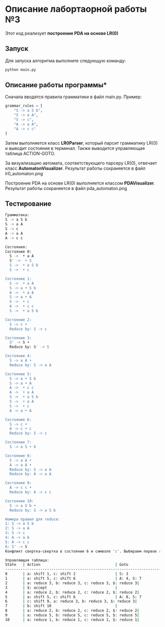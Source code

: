 # Описание лабортаорной работы №3

Этот код реализует **построение PDA на основе LR(0)**  

## Запуск 

Для запуска алгоритма выполните следующую команду:
```bash
python main.py
```

## Описание работы программы*

Сначала вводятся правила грамматики в файл main.py. Пример:
```python
grammar_rules = [
    "S -> a S b",
    "S -> a A",
    "S -> c",
    "A -> a A",
    "A -> c c"
]
```
Затем выполняется класс **LR0Parser**, который парсит грамматику LR(0) и выводит состояния в терминал. Также выводится управляющая таблица ACTION-GOTO.

За визуализацию автомата, соответствующего парсеру LR(0), отвечает класс **AutomatonVisualizer**. Результат работы сохраняется в файл lr0_automaton.png

Построение PDA на основе LR(0) выполняется классом **PDAVisualizer**. Результат работы сохраняется в файл pda_automaton.png


## Тестирование
```bash
Грамматика:
S -> a S b
S -> a A
S -> c
A -> a A
A -> c c

Состояния:
Состояние 0:
  S ->  • a A
  S' ->  • S
  S ->  • a S b
  S ->  • c

Состояние 1:
  S ->  • a A
  S -> a • S b
  A ->  • a A
  S -> a • A
  S ->  • c
  A ->  • c c
  S ->  • a S b

Состояние 2:
  S -> c • 
  Reduce by: S -> c

Состояние 3:
  S' -> S • 
  Reduce by: S' -> S

Состояние 4:
  S -> a A • 
  Reduce by: S -> a A

Состояние 5:
  S -> a • S b
  S -> a • A
  A ->  • c c
  A ->  • a A
  S ->  • a S b
  S ->  • a A
  S ->  • c
  A -> a • A

Состояние 6:
  S -> c • 
  A -> c • c
  Reduce by: S -> c

Состояние 7:
  S -> a S • b

Состояние 8:
  S -> a A • 
  A -> a A • 
  Reduce by: S -> a A
  Reduce by: A -> a A

Состояние 9:
  A -> c c • 
  Reduce by: A -> c c

Состояние 10:
  S -> a S b • 
  Reduce by: S -> a S b

Номера правил для reduce:
1: S -> a S b
2: S -> a A
3: S -> c
4: A -> a A
5: A -> c c
6: S' -> S
Конфликт свертка-свертка в состоянии 6 и символе 'c'. Выбираем первое reduce.

Управляющая таблица:
State   | Action                                  | Goto                
--------------------------------------------------------------------------------
0       | a: shift 1, c: shift 2                  | S: 3                
1       | a: shift 5, c: shift 6                  | A: 4, S: 7          
2       | a: reduce 3, b: reduce 3, c: reduce 3, $: reduce 3|                     
3       | $: accept                               |                     
4       | a: reduce 2, b: reduce 2, c: reduce 2, $: reduce 2|                     
5       | a: shift 5, c: shift 6                  | A: 8, S: 7          
6       | c: shift 9, a: reduce 3, b: reduce 3, $: reduce 3|                     
7       | b: shift 10                             |                     
8       | a: reduce 2, b: reduce 2, c: reduce 2, $: reduce 2|                     
9       | a: reduce 5, b: reduce 5, c: reduce 5, $: reduce 5|                     
10      | a: reduce 1, b: reduce 1, c: reduce 1, $: reduce 1|
```

